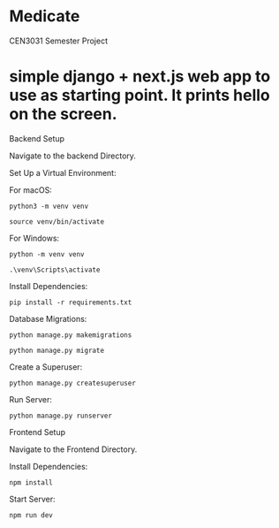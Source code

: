 # Medicate
CEN3031 Semester Project

# simple django + next.js web app to use as starting point. It prints hello on the screen.

Backend Setup

Navigate to the backend Directory.

Set Up a Virtual Environment:

For macOS:

	python3 -m venv venv
 
	source venv/bin/activate
 
For Windows:

	python -m venv venv
 
	.\venv\Scripts\activate

Install Dependencies:

	pip install -r requirements.txt

Database Migrations:

	python manage.py makemigrations

	python manage.py migrate

Create a Superuser:

	python manage.py createsuperuser

Run Server:

	python manage.py runserver

Frontend Setup

Navigate to the Frontend Directory.

Install Dependencies:

	npm install

Start Server:

	npm run dev
